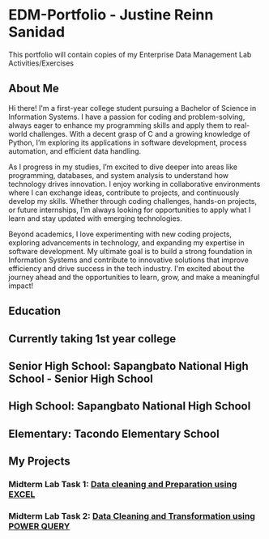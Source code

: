 # EDM-Portfolio - Justine Reinn Sanidad
This portfolio will contain copies of my Enterprise Data Management Lab Activities/Exercises

## About Me
Hi there! I'm a first-year college student pursuing a Bachelor of Science in Information Systems. I have a passion for coding and problem-solving, always eager to enhance my programming skills and apply them to real-world challenges. With a decent grasp of C and a growing knowledge of Python, I’m exploring its applications in software development, process automation, and efficient data handling.

As I progress in my studies, I’m excited to dive deeper into areas like programming, databases, and system analysis to understand how technology drives innovation. I enjoy working in collaborative environments where I can exchange ideas, contribute to projects, and continuously develop my skills. Whether through coding challenges, hands-on projects, or future internships, I’m always looking for opportunities to apply what I learn and stay updated with emerging technologies.

Beyond academics, I love experimenting with new coding projects, exploring advancements in technology, and expanding my expertise in software development. My ultimate goal is to build a strong foundation in Information Systems and contribute to innovative solutions that improve efficiency and drive success in the tech industry. I'm excited about the journey ahead and the opportunities to learn, grow, and make a meaningful impact!

## Education
## **Currently taking 1st year college** 

## **Senior High School:** Sapangbato National High School - Senior High School

## **High School:** Sapangbato National High School

## **Elementary:** Tacondo Elementary School

## My Projects
### **Midterm Lab Task 1:** [Data cleaning and Preparation using EXCEL](Midterm%20Lab%20Task%201/README.md)
### **Midterm Lab Task 2:** [Data Cleaning and Transformation using POWER QUERY](Midterm%20Lab%20Task%202)
